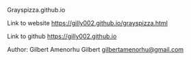 Grayspizza.github.io

Link to website https://gilly002.github.io/grayspizza.html

Link to github https://gilly002.github.io

Author: Gilbert Amenorhu Gilbert <gilbertamenorhu@gmail.com>
